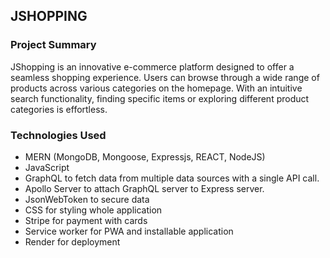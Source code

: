 ## JSHOPPING
   
### Project Summary
JShopping is an innovative e-commerce platform designed to offer a seamless shopping experience. Users can browse through a wide range of products across various categories on the homepage. With an intuitive search functionality, finding specific items or exploring different product categories is effortless.

### Technologies Used
* MERN (MongoDB, Mongoose, Expressjs, REACT, NodeJS)
* JavaScript
* GraphQL to fetch data from multiple data sources with a single API call.
* Apollo Server to attach GraphQL server to Express server.
* JsonWebToken to secure data
* CSS for styling whole application
* Stripe for payment with cards
* Service worker for PWA and installable application
* Render for deployment